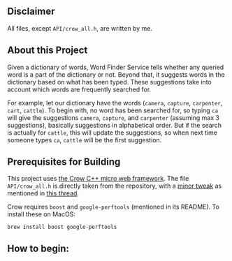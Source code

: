 ## Disclaimer
All files, except `API/crow_all.h`, are written by me.

## About this Project

Given a dictionary of words, Word Finder Service tells whether any queried word is a part of the dictionary or not. Beyond that, it suggests words in the dictionary based on what has been typed. These suggestions take into account which words are frequently searched for.

For example, let our dictionary have the words (`camera`, `capture`, `carpenter`, `cart`, `cattle`). To begin with, no word has been searched for, so typing `ca` will give the suggestions `camera`, `capture`, and `carpenter` (assuming max 3 suggestions), basically suggestions in alphabetical order. But if the search is actually for `cattle`, this will update the suggestions, so when next time someone types `ca`, `cattle` will be the first suggestion.

## Prerequisites for Building
This project uses [the Crow C++ micro web framework](https://github.com/ipkn/crow). The file `API/crow_all.h` is directly taken from the repository, with a [minor tweak](https://github.com/moneroexamples/onion-monero-blockchain-explorer/commit/76a0efa8ee3ea5bb466b81d84357d2fd76920cbd) as mentioned in [this thread](https://github.com/ipkn/crow/issues/340).

Crow requires `boost` and `google-perftools` (mentioned in its README). To install these on MacOS:
```
brew install boost google-perftools
```

## How to begin: 
